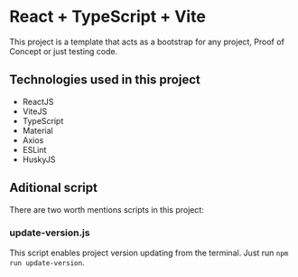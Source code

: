 # React + TypeScript + Vite

This project is a template that acts as a bootstrap for any project, Proof of Concept or just testing code.


## Technologies used in this project

- ReactJS
- ViteJS
- TypeScript
- Material
- Axios
- ESLint
- HuskyJS

## Aditional script

There are two worth mentions scripts in this project:


### update-version.js

This script enables project version updating from the terminal. Just run ```npm run update-version```.